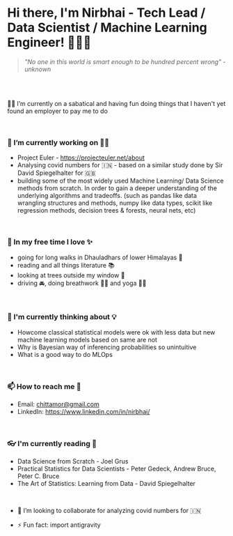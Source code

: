<!--
**Nirbhai/Nirbhai** is a ✨ _special_ ✨ repository because its `README.md` (this file) appears on your GitHub profile.

Here are some ideas to get you started:

- 🔭 I’m currently working on ...
- 🌱 I’m currently learning ...
- 👯 I’m looking to collaborate on ...
- 🤔 I’m looking for help with ...
- 💬 Ask me about ...
- 📫 How to reach me: ...
- 😄 Pronouns: ...
- ⚡ Fun fact: ...
-->

# Hi there, I'm Nirbhai - Tech Lead / Data Scientist / Machine Learning Engineer! 👨🏻‍💻
> _"No one in this world is smart enough to be hundred percent wrong" - unknown_

<br />
<br />

🤸‍♂️ I’m currently on a sabatical and having fun doing things that I haven't yet found an employer to pay me to do

<br />

### 🔭 I’m currently working on ☝🏻 
  * Project Euler - https://projecteuler.net/about
  * Analysing covid numbers for 🇮🇳 - based on a similar study done by Sir David Spiegelhalter for 🇬🇧
  * building some of the most widely used Machine Learning/ Data Science methods from scratch. In order to gain a deeper understanding of the underlying algorithms and tradeoffs. (such as pandas like data wrangling structures and methods, numpy like data types, scikit like regression methods, decision trees & forests, neural nets, etc)

<br />

### 🌱 In my free time I love ✨
  * going for long walks in Dhauladhars of lower Himalayas 🚶  
  * reading and all things literature 📚
  * looking at trees outside my window 🌲
  * driving 🚘, doing breathwork 😮‍💨 and yoga 🧘‍♂️

<br />

### 🤔 I'm currently thinking about 💡
  * Howcome classical statistical models were ok with less data but new machine learning models based on same are not
  * Why is Bayesian way of inferencing probabilities so unintuitive
  * What is a good way to do MLOps

<br />

### 📫 How to reach me 💬 
  * Email: chittamor@gmail.com
  * LinkedIn: https://www.linkedin.com/in/nirbhai/

<br />

### 👓 I'm currently reading 📖
  * Data Science from Scratch - Joel Grus
  * Practical Statistics for Data Scientists - Peter Gedeck, Andrew Bruce, Peter C. Bruce
  * The Art of Statistics: Learning from Data - David Spiegelhalter

<br />

- 👯 I’m looking to collaborate for analyzing covid numbers for 🇮🇳

- ⚡ Fun fact: import antigravity
